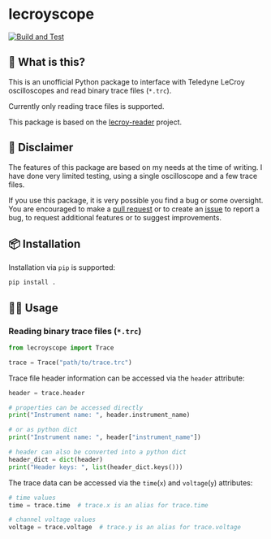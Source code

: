 # lecroyscope

[![Build and Test](https://github.com/lobis/lecroy-scope/actions/workflows/build-test.yml/badge.svg)](https://github.com/lobis/lecroy-scope/actions/workflows/build-test.yml)

## 🤔 What is this?

This is an unofficial Python package to interface with Teledyne LeCroy oscilloscopes and read binary trace
files (`*.trc`).

Currently only reading trace files is supported.

This package is based on
the [lecroy-reader](https://github.com/neago/lecroy-reader/blob/49c42a85c449013c1c48d154ae70192f172e32ba/lecroyreader)
project.

## 🐞 Disclaimer

The features of this package are based on my needs at the time of writing.
I have done very limited testing, using a single oscilloscope and a few trace files.

If you use this package, it is very possible you find a bug or some oversight.
You are encouraged to make a [pull request](https://github.com/lobis/lecroy-scope/pulls) or to create
an [issue](https://github.com/lobis/lecroy-scope/issues) to report a bug, to request additional features or to suggest
improvements.

## 📦 Installation

Installation via `pip` is supported:

```bash
pip install .
```

## 👨‍💻 Usage

### Reading binary trace files (`*.trc`)

```python
from lecroyscope import Trace

trace = Trace("path/to/trace.trc")
```

Trace file header information can be accessed via the `header` attribute:

```python
header = trace.header

# properties can be accessed directly
print("Instrument name: ", header.instrument_name)

# or as python dict
print("Instrument name: ", header["instrument_name"])

# header can also be converted into a python dict
header_dict = dict(header)
print("Header keys: ", list(header_dict.keys()))
```

The trace data can be accessed via the `time`(`x`) and `voltage`(`y`) attributes:

```python
# time values
time = trace.time  # trace.x is an alias for trace.time

# channel voltage values
voltage = trace.voltage  # trace.y is an alias for trace.voltage
```

